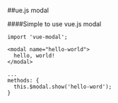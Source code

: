 ##ue.js modal

####Simple to use vue.js modal

```
import 'vue-modal';
```

```
<modal name="hello-world">
  hello, world!
</modal>

...
methods: {
  this.$modal.show('hello-word');
}
```
